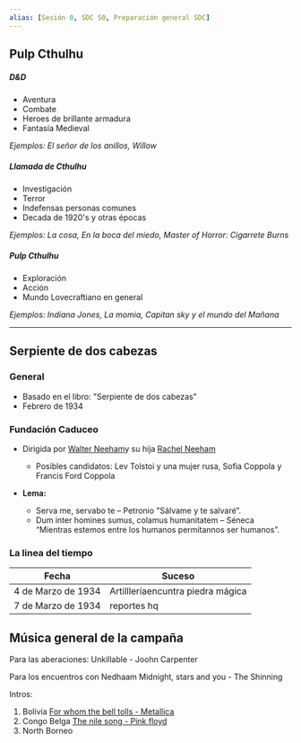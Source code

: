 ```yaml
---
alias: [Sesión 0, SDC S0, Preparación general SDC]
---
```


## Pulp Cthulhu

##### D&D
+ Aventura
+ Combate
+ Heroes de brillante armadura
+ Fantasía Medieval

_Ejemplos: El señor de los anillos, Willow_

##### Llamada de Cthulhu
+ Investigación
+ Terror
+ Indefensas personas comunes
+ Decada de 1920's y otras épocas

_Ejemplos: La cosa, En la boca del miedo, Master of Horror: Cigarrete Burns_

##### Pulp Cthulhu
+ Exploración
+ Acción
+ Mundo Lovecraftiano en general

_Ejemplos: Indiana Jones, La momia, Capitan sky y el mundo del Mañana_

---

## Serpiente de dos cabezas

### General
+ Basado en el libro: "Serpiente de dos cabezas"
+ Febrero de 1934

### Fundación Caduceo
+ Dirigida por [Walter Neeham]()y su hija  [Rachel Neeham]()
	+ Posibles candidatos: Lev Tolstoi y una mujer rusa, Sofia Coppola y Francis Ford Coppola

+ **Lema:** 
	+ Serva me, servabo te – Petronio "Sálvame y te salvaré”.
	+ Dum inter homines sumus, colamus humanitatem – Séneca “Mientras estemos entre los humanos permítannos ser humanos”.

### La linea del tiempo

|Fecha|Suceso|
|---|---|
|4 de Marzo de 1934|Artillleríaencuntra piedra mágica|
| 7 de Marzo de 1934|reportes hq|

## Música general de la campaña

Para las aberaciones:
	Unkillable - Joohn Carpenter

Para los encuentros con Nedhaam
	Midnight, stars and you - The Shinning


Intros:
1. Bolivia
[For whom the bell tolls - Metallica](https://www.youtube.com/watch?v=eeqGuaAl6Ic)
2. Congo Belga
[The nile song - Pink floyd](https://www.youtube.com/watch?v=MduQlWUoyhI)
3. 	North Borneo